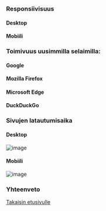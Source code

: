 
### Responsiivisuus

#### Desktop

#### Mobiili

### Toimivuus uusimmilla selaimilla: 

#### Google

#### Mozilla Firefox

#### Microsoft Edge

#### DuckDuckGo

### Sivujen latautumisaika

#### Desktop

![image](https://github.com/user-attachments/assets/4ffbf71d-133d-4975-b1fb-47461a732a59)



#### Mobiili

![image](https://github.com/user-attachments/assets/4434fbfb-f7f9-41d3-b2ca-dc550ec1a9f3)


### Yhteenveto

[Takaisin etusivulle](index.md)
